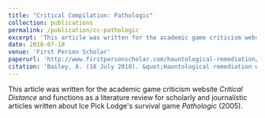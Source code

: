 ```yaml
---
title: "Critical Compilation: Pathologic"
collection: publications
permalink: /publication/cc-pathologic
excerpt: 'This article was written for the academic game criticism website Critical Distance and functions as a literature review for scholarly and journalistic articles written about Ice Pick Lodge's survival game Pathologic.'
date: 2018-07-18
venue: 'First Person Scholar'
paperurl: 'http://www.firstpersonscholar.com/hauntological-remediation/'
citation: 'Bailey, A. (18 July 2018). &quot;Hauntological remediation within P.T. and Resident Evil 7: The Beginning Hour.&quot; <i>First Person Scholar.</i> The University of Waterloo.'
---
```


This article was written for the academic game criticism website <i>Critical Distance</i> and functions as a literature review for scholarly and journalistic articles written about Ice Pick Lodge's survival game <i>Pathologic</i> (2005).
